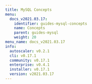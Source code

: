 ```yaml
---
title: MySQL Concepts
menu:
  docs_v2021.03.17:
    identifier: guides-mysql-concepts
    name: Concepts
    parent: guides-mysql
    weight: 20
menu_name: docs_v2021.03.17
info:
  autoscaler: v0.2.1
  cli: v0.17.1
  community: v0.17.1
  enterprise: v0.4.1
  installer: v0.17.1
  version: v2021.03.17
---
```


